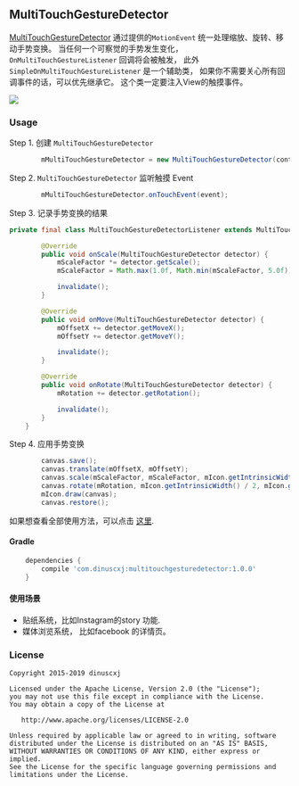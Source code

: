 
## MultiTouchGestureDetector
[MultiTouchGestureDetector](https://github.com/dinuscxj/MultiTouchGestureDetector) 通过提供的`MotionEvent`
统一处理缩放、旋转、移动手势变换。 当任何一个可察觉的手势发生变化，`OnMultiTouchGestureListener` 回调将会被触发，
此外`SimpleOnMultiTouchGestureListener` 是一个辅助类， 如果你不需要关心所有回调事件的话，可以优先继承它。
这个类一定要注入View的触摸事件。

![](https://github.com/dinuscxj/MultiTouchGestureDetector/blob/master/Preview/MultiTouchGestureDetector.gif?width=300)

### Usage
Step 1. 创建 `MultiTouchGestureDetector`
```java
        mMultiTouchGestureDetector = new MultiTouchGestureDetector(context, new MultiTouchGestureDetectorListener());
```

Step 2. `MultiTouchGestureDetector` 监听触摸 Event
```java
        mMultiTouchGestureDetector.onTouchEvent(event);
```

Step 3. 记录手势变换的结果
```java
private final class MultiTouchGestureDetectorListener extends MultiTouchGestureDetector.SimpleOnMultiTouchGestureListener {

        @Override
        public void onScale(MultiTouchGestureDetector detector) {
            mScaleFactor *= detector.getScale();
            mScaleFactor = Math.max(1.0f, Math.min(mScaleFactor, 5.0f));

            invalidate();
        }

        @Override
        public void onMove(MultiTouchGestureDetector detector) {
            mOffsetX += detector.getMoveX();
            mOffsetY += detector.getMoveY();

            invalidate();
        }

        @Override
        public void onRotate(MultiTouchGestureDetector detector) {
            mRotation += detector.getRotation();

            invalidate();
        }
    }
```

Step 4. 应用手势变换
```java
        canvas.save();
        canvas.translate(mOffsetX, mOffsetY);
        canvas.scale(mScaleFactor, mScaleFactor, mIcon.getIntrinsicWidth() / 2, mIcon.getIntrinsicHeight() / 2);
        canvas.rotate(mRotation, mIcon.getIntrinsicWidth() / 2, mIcon.getIntrinsicHeight() / 2);
        mIcon.draw(canvas);
        canvas.restore();

```

如果想查看全部使用方法，可以点击 [这里](https://github.com/dinuscxj/MultiTouchGestureDetector/blob/master/MultiTouchGestureDetector/app/src/main/java/com/dinuscxj/gesturedetector/demo/MultiTouchGestureView.java).

#### Gradle
```gradle
    dependencies {
        compile 'com.dinuscxj:multitouchgesturedetector:1.0.0'
    }
```

#### 使用场景
* 贴纸系统，比如Instagram的story 功能.
* 媒体浏览系统， 比如facebook 的详情页。

### License
    Copyright 2015-2019 dinuscxj

    Licensed under the Apache License, Version 2.0 (the "License");
    you may not use this file except in compliance with the License.
    You may obtain a copy of the License at

       http://www.apache.org/licenses/LICENSE-2.0

    Unless required by applicable law or agreed to in writing, software
    distributed under the License is distributed on an "AS IS" BASIS,
    WITHOUT WARRANTIES OR CONDITIONS OF ANY KIND, either express or implied.
    See the License for the specific language governing permissions and
    limitations under the License.
